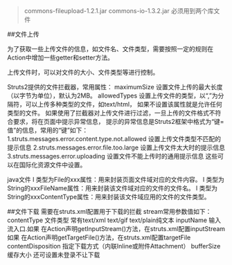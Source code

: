 >commons-fileupload-1.2.1.jar
commons-io-1.3.2.jar
必须用到两个库文件

##文件上传

为了获取一些上传文件的信息，如文件名、文件类型，需要按照一定的规则在Action中增加一些getter和setter方法。

上传文件时，可以对文件的大小、文件类型等进行控制。

Struts2提供的文件拦截器，常用属性：
	maximumSize 设置文件上传的最大长度（以字节为单位），默认为2MB。
	allowedTypes  设置上传文件的类型，以“,”为分隔符，可以上传多种类型的文件，如text/html，
				      如果不设置该属性就是允许任何类型的文件。
	如果使用了拦截器对上传文件进行过滤，一旦上传的文件格式不符合要求，将在页面中提示异常信息，
	提示的异常信息是Struts2框架中格式为“键=值”的信息，常用的“键”如下：
	1.struts.messages.error.content.type.not.allowed 设置上传文件类型不匹配的提示信息
	2.struts.messages.error.file.too.large 设置上传文件太大时的提示信息
	3.struts.messages.error.uploading 设置文件不能上传时的通用提示信息
	这些可以在国际化资源文件中设置。
	
java文件
l 类型为File的xxx属性：用来封装页面文件域对应的文件内容。
l 类型为String的xxxFileName属性：用来封装该文件域对应的文件的文件名。
l 类型为String的xxxContentType属性：用来封装该文件域应用的文件的文件类型。

##文件下载
	需要在struts.xml配置用于下载的拦截<result name="success" type="stream">
	stream常用参数值如下：
	contentType 文件类型 常有text/xml text/gif text/plain纯文本 
	inputName 输入流入口.如果 在Action声明getInputStream()方法，在struts.xml配置<param name="inputName">inputStream</param>
					  如果 在Action声明getTargetFile()方法，在struts.xml配置<param name="inputName">targetFile</param>
	contentDisposition 指定下载方式（内联Inline或附件Attachment）
	bufferSize 缓存大小
	还可设置未登录不让下载
